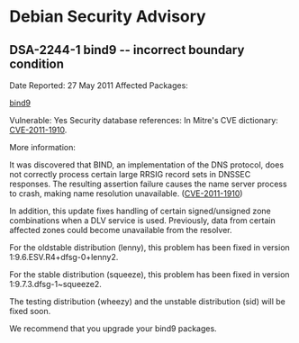 
Debian Security Advisory
========================


DSA-2244-1 bind9 -- incorrect boundary condition
------------------------------------------------



Date Reported:
27 May 2011
Affected Packages:

[bind9](https://packages.debian.org/src:bind9)

Vulnerable:
Yes
Security database references:
In Mitre's CVE dictionary: [CVE-2011-1910](https://security-tracker.debian.org/tracker/CVE-2011-1910).  

More information:

It was discovered that BIND, an implementation of the DNS protocol,
does not correctly process certain large RRSIG record sets in DNSSEC
responses. The resulting assertion failure causes the name server
process to crash, making name resolution unavailable. ([CVE-2011-1910](https://security-tracker.debian.org/tracker/CVE-2011-1910))


In addition, this update fixes handling of certain signed/unsigned
zone combinations when a DLV service is used. Previously, data from
certain affected zones could become unavailable from the resolver.


For the oldstable distribution (lenny), this problem has been fixed in
version 1:9.6.ESV.R4+dfsg-0+lenny2.


For the stable distribution (squeeze), this problem has been fixed in
version 1:9.7.3.dfsg-1~squeeze2.


The testing distribution (wheezy) and the unstable distribution (sid)
will be fixed soon.


We recommend that you upgrade your bind9 packages.





